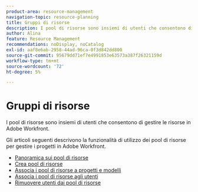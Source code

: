```yaml
---
product-area: resource-management
navigation-topic: resource-planning
title: Gruppi di risorse
description: I pool di risorse sono insiemi di utenti che consentono di gestire le risorse in Adobe Workfront.
author: Alina
feature: Resource Management
recommendations: noDisplay, noCatalog
exl-id: aaf8e6ab-2958-44ad-96ca-0f3d842dd800
source-git-commit: 95679dd71ef7e4991853e63573a387f26321159d
workflow-type: tm+mt
source-wordcount: '72'
ht-degree: 5%

---
```


# Gruppi di risorse

I pool di risorse sono insiemi di utenti che consentono di gestire le risorse in Adobe Workfront.

Gli articoli seguenti descrivono la funzionalità di utilizzo dei pool di risorse per gestire i progetti in Adobe Workfront.

* [Panoramica sui pool di risorse](../../../resource-mgmt/resource-planning/resource-pools/work-with-resource-pools.md)
* [Crea pool di risorse](../../../resource-mgmt/resource-planning/resource-pools/create-resource-pools.md)
* [Associa i pool di risorse a progetti e modelli](../../../resource-mgmt/resource-planning/resource-pools/associate-resource-pools-with-projects-and-templates.md)
* [Associa i pool di risorse agli utenti](../../../resource-mgmt/resource-planning/resource-pools/associate-resource-pools-with-users.md)
* [Rimuovere utenti dai pool di risorse](../../../resource-mgmt/resource-planning/resource-pools/remove-users-from-resource-pool.md)

 
